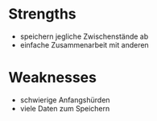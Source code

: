 # Strengths 

- speichern jegliche Zwischenstände ab
- einfache Zusammenarbeit mit anderen

# Weaknesses

- schwierige Anfangshürden 
- viele Daten zum Speichern 
